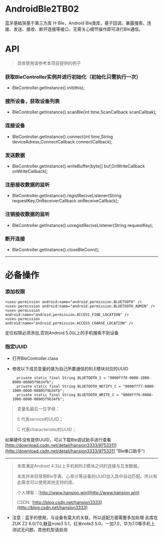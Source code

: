 # AndroidBle2TB02


蓝牙基础哭基于第三方库 H-Ble，Android Ble类库，基于回调，暴露搜索、连接、发送、接收、断开连接等接口，无需关心细节操作即可进行Ble通信。


# API

> 
> 具体使用请参考本项目提供的例子
> 

### 获取BleController实例并进行初始化（初始化只需执行一次）

* BleController.getInstance().init(this);



### 搜所设备，获取设备列表
* BleController.getInstance().scanBle(int time,ScanCallback scanCallbak);



### 连接设备
* BleController.getInstance().connect(int time,String deviceAdress,ConnectCallback connectCallback);


### 发送数据
* BleController.getInstance().writeBuffer(byte[] buf,OnWriteCallback onWriteCallback);



### 注册接收数据的监听
* BleController.getInstance().registReciveListener(String requestKey,OnReceiverCallback onReceiveCallback);


### 注销接收数据的监听
* BleController.getInstance().unregistReciveListener(String requestKey);


### 断开连接
* BleController.getInstance().closeBleConn();



---

# 必备操作

### 添加权限

    <uses-permission android:name="android.permission.BLUETOOTH" />
    <uses-permission android:name="android.permission.BLUETOOTH_ADMIN" />
    <uses-permission android:name="android.permission.ACCESS_FINE_LOCATION" />
    <uses-permission android:name="android.permission.ACCESS_COARSE_LOCATION" />

定位权限必须添加,否则Android 5.0以上的手机搜索不到设备


### 指定UUID

* 打开BleController.class
* 修改以下成员变量的值为自己所要通信的BLE模块对应的UUID
    
        private static final String BLUETOOTH_S = "0000fff0-0000-1000-8000-00805f9b34fb";
    	private static final String BLUETOOTH_NOTIFY_C = "0000fff7-0000-1000-8000-00805f9b34fb";
    	private static final String BLUETOOTH_WRITE_C = "0000fff6-0000-1000-8000-00805f9b34fb";

> 变量名最后一位字母：
> 
> S 代表service的UUID；
> 
> C 代表characteristic的UUID；


如果硬件没有提供UUID，可以下载Ble调试助手进行查看
[http://download.csdn.net/detail/hansion3333/9753311](http://download.csdn.net/detail/hansion3333/9753311 "Ble串口助手")

---

> 本库满足Android 4.3以上手机和BLE模块之间的连接与互发数据。
> 
> 本库并未将常用Ble手表、心率计等设备的UUID加入其中自动匹配。所以有此需求可以使用其他支持的库。
> 
> 个人博客：[http://www.hansion.win](http://www.hansion.win)
> 
> CSDN: [http://blog.csdn.net/hansion3333](http://blog.csdn.net/hansion3333)

* 注意：蓝牙的使用，与设备有莫大的关联，所以适配方面需要多加处理 此库在ZUK Z2 6.0/7.0,魅蓝note3 5.1，红米note3 5.0，一加7.0，华为7.0等手机上测试无问题，其他机型请自测
